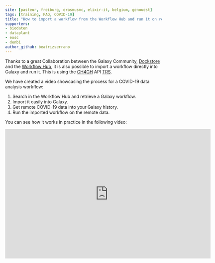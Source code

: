 ```yaml
---
site: [pasteur, freiburg, erasmusmc, elixir-it, belgium, genouest]
tags: [training, FAQ, COVID-19]
title: "How to import a workflow from the Workflow Hub and run it on remote COVID-19 data"
supporters: 
- biodaten
- dataplant
- eosc
- denbi
author_github: beatrizserrano
---
```


Thanks to a great Collaboration between the Galaxy Community, [Dockstore](https://dockstore.org/) and the [Workflow Hub](https://workflowhub.eu/),
it is also possible to import a
workflow directly into Galaxy and run it. This is using the [GH4GH](https://www.ga4gh.org/) API [TRS](https://github.com/ga4gh/tool-registry-service-schemas).

We have created a video showcasing the process for a COVID-19 data analysis workflow:

1. Search in the Workflow Hub and retrieve a Galaxy workflow.
2. Import it easily into Galaxy.
3. Get remote COVID-19 data into your Galaxy history.
4. Run the imported workflow on the remote data. 

You can see how it works in practice in the following video:

<iframe width="660" height="415" src="https://www.youtube.com/embed/eU1753h6NIs" title="YouTube video player" frameborder="0" allow="accelerometer; autoplay; clipboard-write; encrypted-media; gyroscope; picture-in-picture" allowfullscreen></iframe>
